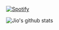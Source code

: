 [![Spotify](https://lockjio.vercel.app/api/spotify)](https://open.spotify.com/user/jiyooo)

![Jio's github stats](https://github-readme-stats.vercel.app/api?username=lockjio&count_private=true&hide=issues,stars&show_icons=true)

<!--
**lockjio/lockjio** is a ✨ _special_ ✨ repository because its `README.md` (this file) appears on your GitHub profile.

Here are some ideas to get you started:

- 🔭 I’m currently working on ...
- 🌱 I’m currently learning ...
- 👯 I’m looking to collaborate on ...
- 🤔 I’m looking for help with ...
- 💬 Ask me about ...
- 📫 How to reach me: ...
- 😄 Pronouns: ...
- ⚡ Fun fact: ...
-->
